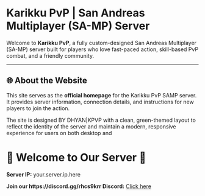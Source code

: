 # Karikku PvP | San Andreas Multiplayer (SA-MP) Server

Welcome to **Karikku PvP**, a fully custom-designed San Andreas Multiplayer (SA-MP) server built for players who love fast-paced action, skill-based PvP combat, and a friendly community.

---

## 🌐 About the Website

This  site serves as the **official homepage** for the Karikku PvP SAMP server. It provides server information, connection details, and instructions for new players to join the action.

The site is designed  BY DHYAN|KPVP with a clean, green-themed layout to reflect the identity of the server and maintain a modern, responsive experience for users on both desktop and
  











<!DOCTYPE html>
<html lang="en">

<head>
  <meta charset="UTF-8">
  <meta name="viewport" content="width=device-width, initial-scale=1.0">
 
</head>

<body>
  <div class="container">
    <h1>🌿 Welcome to Our Server 🌿</h1>
    <div class="info">
      <p><strong>Server IP:</strong> <span id="server-ip">your.server.ip.here</span></p>
      <p><strong>Join our https://discord.gg/rhcs9krr  Discord:</strong> <a href="https://discord.gg/yourdiscord" target="_blank">Click here</a></p>
    </div>
  </div>
</body>

</html>
